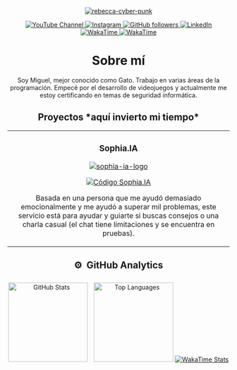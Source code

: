 <div align="center">
<a href='https://postimg.cc/c6N097T9' target='_blank'>
  <img src='https://i.postimg.cc/pVmrdqjH/rebecca-cyber-punk.png' border='0' alt='rebecca-cyber-punk'style="max-width: 100%;"/>
  </a>

  <!-- Iconos del perfil -->
  <p>
    <a href="https://www.youtube.com/channel/UCpbyCz_To5En5u0ZNTOATHQ">
      <img src="https://img.shields.io/badge/YouTube-FF0000?style=flat&logo=youtube&logoColor=white" alt="YouTube Channel">
    </a>
    <a href="https://www.instagram.com/miguelangelcaceresr/">
      <img src="https://img.shields.io/badge/Instagram-000000?style=flat&logo=instagram&logoColor=white" alt="Instagram">
    </a>
    <a href="https://github.com/miguelacaceresrios">
      <img src="https://img.shields.io/github/followers/miguelacaceresrios?style=social" alt="GitHub followers">
    </a>
    <a href="https://www.linkedin.com/in/miguel-angel-caceres-rios-393405297/">
      <img src="https://img.shields.io/badge/LinkedIn-0077B5?style=flat&logo=linkedin&logoColor=white" alt="LinkedIn">
    </a>
    <a href="https://wakatime.com/@miguelacaceresrios">
      <img src="https://img.shields.io/badge/WakaTime-Profile-blue?style=flat-square&logo=wakatime" alt="WakaTime">
    </a>
    <a href="https://wakatime.com/@62e0b602-708f-43af-b1bb-bcdc3dd3b812">
      <img src="https://img.shields.io/badge/WakaTime-2496ED?style=flat&logo=wakatime&logoColor=white" alt="WakaTime">
    </a>
  </p>

  <div>
    <h1>Sobre mí</h1>
    <p>Soy Miguel, mejor conocido como Gato. Trabajo en varias áreas de la programación. Empecé por el desarrollo de videojuegos y actualmente me estoy certificando en temas de seguridad informática.</p>
  </div>

  <h2>Proyectos *aquí invierto mi tiempo*</h2>
  <table>
    <tr>
      <td width="50%">
        <h3 align="center">Sophia.IA</h3>
        <div align="center">
          <a href="https://github.com/miguelacaceresrios/sophia.ia" target="_blank">
        <div align="center">
<div align="center">
  <a href="https://postimg.cc/xcyg2QvD" target="_blank">
    <img src="https://i.postimg.cc/xcyg2QvD/sophia-ia-logo.png" alt="sophia-ia-logo" border="0">
  </a>
</div>

  </a>
</div>
          </a>
          <p>
            <a href="https://github.com/miguelacaceresrios/sophia.ia" target="_blank">
              <img src="https://img.shields.io/badge/CÓDIGO-ff9?style=for-the-badge&logo=github&logoColor=black" alt="Código Sophia.IA">
            </a>
          </p>
          <p>Basada en una persona que me ayudó demasiado emocionalmente y me ayudó a superar mil problemas, este servicio está para ayudar y guiarte si buscas consejos o una charla casual (el chat tiene limitaciones y se encuentra en pruebas).</p>
        </div>
      </td>
    </tr>
  </table>

  <h2>⚙️ &nbsp;GitHub Analytics</h2>
  <div style="text-align: center;">
    <!-- GitHub Data -->
    <div style="display: inline-block; margin-right: 10px;">
      <a href="https://github.com/miguelacaceresrios">
        <img height="180em" src="https://github-readme-stats-eight-theta.vercel.app/api?username=miguelacaceresrios&show_icons=true&theme=dark&include_all_commits=true&count_private=true" alt="GitHub Stats">
      </a>
    </div>
    <!-- Lenguajes -->
    <div style="display: inline-block; margin-top: 10px;">
      <a href="https://github.com/miguelacaceresrios">
        <img height="180em" src="https://github-readme-stats.vercel.app/api/top-langs/?username=miguelacaceresrios&layout=compact&langs_count=8&theme=dark" alt="Top Languages">
      </a>
    </div>
    <!-- WakaTime -->
    <div style="display: inline-block; margin-top: 10px;">
      <a href="https://wakatime.com/@miguelacaceresrios">
        <img src="https://github-readme-stats.vercel.app/api/wakatime?username=miguelacaceresrios&theme=dark" alt="WakaTime Stats">
      </a>
    </div>
  </div>
</div>
